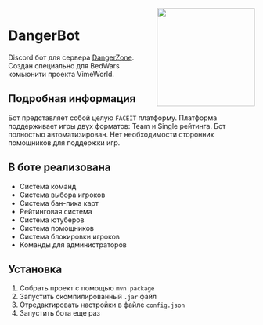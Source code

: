 <img align="right" src="https://user-images.githubusercontent.com/46745562/140616106-1b049dea-7cb8-47b5-8953-473a8785ed97.png?raw=true" height="200" width="200">

# DangerBot
Discord бот для сервера [DangerZone](https://dangerzone.site/discord). Создан специально для BedWars комьюнити проекта VimeWorld.

## Подробная информация
Бот представляет собой целую `FACEIT` платформу. Платформа поддерживает игры двух форматов: Team и Single рейтинга. Бот полностью автоматизирован. Нет необходимости сторонних помощников для поддержки игр.

## В боте реализована
* Система команд
* Система выбора игроков
* Система бан-пика карт
* Рейтинговая система
* Система ютуберов
* Система помощников
* Система блокировки игроков
* Команды для администраторов

## Установка
1. Собрать проект с помощью `mvn package`
2. Запустить скомпилированный `.jar` файл
3. Отредактировать настройки в файле  `config.json`
4. Запустить бота еще раз